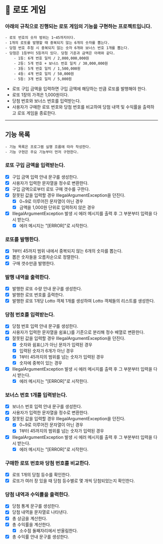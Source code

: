 # 🎱 로또 게임

### 아래의 규칙으로 진행되는 로또 게임의 기능을 구현하는 프로젝트입니다.

```
- 로또 번호의 숫자 범위는 1~45까지이다.
- 1개의 로또를 발행할 때 중복되지 않는 6개의 숫자를 뽑는다.
- 당첨 번호 추첨 시 중복되지 않는 숫자 6개와 보너스 번호 1개를 뽑는다.
- 당첨은 1등부터 5등까지 있다. 당첨 기준과 금액은 아래와 같다.
    - 1등: 6개 번호 일치 / 2,000,000,000원
    - 2등: 5개 번호 + 보너스 번호 일치 / 30,000,000원
    - 3등: 5개 번호 일치 / 1,500,000원
    - 4등: 4개 번호 일치 / 50,000원
    - 5등: 3개 번호 일치 / 5,000원
```

- 로또 구입 금액을 입력하면 구입 금액에 해당하는 만큼 로또를 발행해야 한다.
- 로또 1장의 가격은 1,000원이다.
- 당첨 번호와 보너스 번호를 입력받는다.
- 사용자가 구매한 로또 번호와 당첨 번호를 비교하여 당첨 내역 및 수익률을 출력하고 로또 게임을 종료한다.

---

## 기능 목록

```
- 기능 목록은 프로그램 실행 흐름에 따라 작성한다.
- 기능 구현은 주요 기능부터 먼저 구현한다.
```

### 로또 구입 금액을 입력받는다.

- [X] 구입 금액 입력 안내 문구를 생성한다.
- [X] 사용자가 입력한 문자열을 정수로 변환한다.
- [X] 구입 금액으로부터 로또 구매 갯수를 구한다.
- [X] 잘못된 값을 입력할 경우 IllegalArgumentException을 던진다.
    - [X] 0~9로 이루어진 문자열이 아닌 경우
    - [X] 금액을 1,000원 단위로 입력하지 않은 경우
- [X] IllegalArgumentException 발생 시 에러 메시지를 출력 후 그 부분부터 입력을 다시 받는다.
    - [X] 에러 메시지는 "[ERROR]"로 시작한다.

### 로또를 발행한다.

- [X] 1부터 45까지 범위 내에서 중복되지 않는 6개의 숫자를 뽑는다.
- [X] 뽑은 숫자들을 오름차순으로 정렬한다.
- [X] 구매 갯수만큼 발행한다.

### 발행 내역을 출력한다.

- [X] 발행한 로또 수량 안내 문구를 생성한다.
- [X] 발행한 로또 번호를 출력한다.
- [X] 발행한 로또 1개당 Lotto 객체 1개를 생성하여 Lotto 객체들의 리스트를 생성한다.

### 당첨 번호를 입력받는다.

- [X] 당첨 번호 입력 안내 문구를 생성한다.
- [x] 사용자가 입력한 문자열을 쉼표(,)를 기준으로 분리해 정수 배열로 변환한다.
- [x] 잘못된 값을 입력할 경우 IllegalArgumentException을 던진다.
    - [x] 숫자와 쉼표(,)가 아닌 문자가 입력된 경우
    - [x] 입력된 숫자가 6개가 아닌 경우
    - [x] 1부터 45까지의 범위를 넘는 숫자가 입력된 경우
    - [x] 숫자에 중복이 있는 경우
- [x] IllegalArgumentException 발생 시 에러 메시지를 출력 후 그 부분부터 입력을 다시 받는다.
    - [x] 에러 메시지는 "[ERROR]"로 시작한다.

### 보너스 번호 1개를 입력받는다.

- [x] 보너스 번호 입력 안내 문구를 생성한다.
- [x] 사용자가 입력한 문자열을 정수로 변환한다.
- [x] 잘못된 값을 입력할 경우 IllegalArgumentException을 던진다.
    - [x] 0~9로 이루어진 문자열이 아닌 경우
    - [x] 1부터 45까지의 범위를 넘는 숫자가 입력된 경우
- [x] IllegalArgumentException 발생 시 에러 메시지를 출력 후 그 부분부터 입력을 다시 받는다.
    - [x] 에러 메시지는 "[ERROR]"로 시작한다.

### 구매한 로또 번호와 당첨 번호를 비교한다.

- [X] 로또 1개의 당첨 등수를 확인한다.
- [X] 로또가 여러 장 있을 때 당첨 등수별로 몇 개씩 당첨되었는지 확인한다.

### 당첨 내역과 수익률을 출력한다.

- [X] 당첨 통계 문구를 생성한다.
- [X] 당첨 내역을 문자열로 나타낸다.
- [X] 총 상금을 계산한다.
- [X] 총 수익률을 계산한다.
    - [X] 소수점 둘째자리에서 반올림한다.
- [X] 총 수익률 안내 문구를 생성한다.
